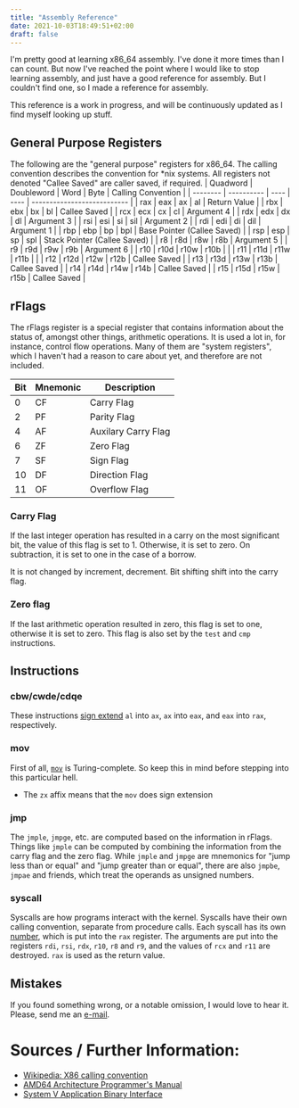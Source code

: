 ```yaml
---
title: "Assembly Reference"
date: 2021-10-03T18:49:51+02:00
draft: false
---
```

I'm pretty good at learning x86_64 assembly.
I've done it more times than I can count.
But now I've reached the point where I would like to stop learning assembly, and just have a good reference for assembly.
But I couldn't find one, so I made a reference for assembly.

This reference is a work in progress, and will be continuously updated as I find myself looking up stuff. 

## General Purpose Registers
The following are the "general purpose" registers for x86_64.
The calling convention describes the convention for *nix systems.
All registers not denoted "Callee Saved" are caller saved, if required.
| Quadword | Doubleword | Word | Byte | Calling Convention           |
| -------- | ---------- | ---- | ---- | ---------------------------  |
| rax      | eax        | ax   | al   | Return Value                 |
| rbx      | ebx        | bx   | bl   | Callee Saved                 |
| rcx      | ecx        | cx   | cl   | Argument 4                   |
| rdx      | edx        | dx   | dl   | Argument 3                   |
| rsi      | esi        | si   | sil  | Argument 2                   |
| rdi      | edi        | di   | dil  | Argument 1                   |
| rbp      | ebp        | bp   | bpl  | Base Pointer (Callee Saved)  |
| rsp      | esp        | sp   | spl  | Stack Pointer (Callee Saved) |
| r8       | r8d        | r8w  | r8b  | Argument 5                   |
| r9       | r9d        | r9w  | r9b  | Argument 6                   |
| r10      | r10d       | r10w | r10b |                              |
| r11      | r11d       | r11w | r11b |                              |
| r12      | r12d       | r12w | r12b | Callee Saved                 |
| r13      | r13d       | r13w | r13b | Callee Saved                 |
| r14      | r14d       | r14w | r14b | Callee Saved                 |
| r15      | r15d       | r15w | r15b | Callee Saved                 |

## rFlags
The rFlags register is a special register that contains information about the status of, amongst other things, arithmetic operations.
It is used a lot in, for instance, control flow operations.
Many of them are "system registers", which I haven't had a reason to care about yet, and therefore are not included.

| Bit  | Mnemonic | Description         |
| ---- | -------- | -----------         |
| 0    | CF       | Carry Flag          |
| 2    | PF       | Parity Flag         |
| 4    | AF       | Auxilary Carry Flag |
| 6    | ZF       | Zero Flag           |
| 7    | SF       | Sign Flag           |
| 10   | DF       | Direction Flag      |
| 11   | OF       | Overflow Flag       |

### Carry Flag
If the last integer operation has resulted in a carry on the most significant bit, the value of this flag is set to 1. Otherwise, it is set to zero.
On subtraction, it is set to one in the case of a borrow.

It is not changed by increment, decrement. Bit shifting shift into the carry flag.

### Zero flag
If the last arithmetic operation resulted in zero, this flag is set to one, otherwise it is set to zero.
This flag is also set by the `test` and `cmp` instructions.

## Instructions
### cbw/cwde/cdqe
These instructions [sign extend](https://en.wikipedia.org/wiki/Sign_extension) `al` into `ax`, `ax` into `eax`, and `eax` into `rax`, respectively.
### mov
First of all, [`mov`](https://github.com/xoreaxeaxeax/movfuscator) is Turing-complete.
So keep this in mind before stepping into this particular hell.
 * The `zx` affix means that the `mov` does sign extension
### jmp
The `jmple`, `jmpge`, etc. are computed based on the information in rFlags.
Things like `jmple` can be computed by combining the information from the carry flag and the zero flag.
While `jmple` and `jmpge` are mnemonics for "jump less than or equal" and "jump greater than or equal", there are also `jmpbe`, `jmpae` and friends, which treat the operands as unsigned numbers.
### syscall
Syscalls are how programs interact with the kernel.
Syscalls have their own calling convention, separate from procedure calls.
Each syscall has its own [number](https://github.com/torvalds/linux/blob/master/arch/x86/entry/syscalls/syscall_64.tbl), which is put into the `rax` register.
The arguments are put into the registers `rdi`, `rsi`, `rdx`, `r10`, `r8` and `r9`, and the values of `rcx` and `r11` are destroyed.
`rax` is used as the return value.

## Mistakes
If you found something wrong, or a notable omission, I would love to hear it. Please, send me an [e-mail](mailto:rasmus@rend.al).

# Sources / Further Information:
 * [Wikipedia: X86 calling convention](https://en.wikipedia.org/wiki/X86_calling_conventions)
 * [AMD64 Architecture Programmer's Manual](https://www.amd.com/en/support/tech-docs/amd64-architecture-programmers-manual-volumes-1-5)
 * [System V Application Binary Interface](https://refspecs.linuxfoundation.org/elf/x86_64-abi-0.99.pdf)

